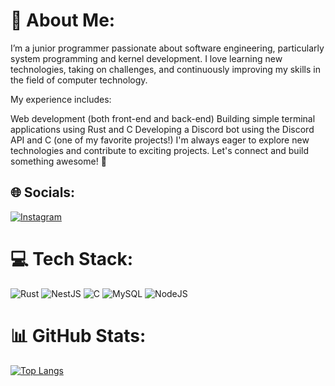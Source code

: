 # 💫 About Me:

I’m a junior programmer passionate about software engineering, particularly system programming and kernel development. I love learning new technologies, taking on challenges, and continuously improving my skills in the field of computer technology.

My experience includes:

Web development (both front-end and back-end)
Building simple terminal applications using Rust and C
Developing a Discord bot using the Discord API and C (one of my favorite projects!)
I'm always eager to explore new technologies and contribute to exciting projects. Let's connect and build something awesome! 🚀

## 🌐 Socials:

[![Instagram](https://img.shields.io/badge/Instagram-%23E4405F.svg?logo=Instagram&logoColor=white)](https://instagram.com/@webstriix)

# 💻 Tech Stack:

![Rust](https://img.shields.io/badge/rust-%23000000.svg?style=for-the-badge&logo=rust&logoColor=white) ![NestJS](https://img.shields.io/badge/nestjs-%23E0234E.svg?style=for-the-badge&logo=nestjs&logoColor=white) ![C](https://img.shields.io/badge/c-%2300599C.svg?style=for-the-badge&logo=c&logoColor=white) ![MySQL](https://img.shields.io/badge/mysql-4479A1.svg?style=for-the-badge&logo=mysql&logoColor=white) ![NodeJS](https://img.shields.io/badge/node.js-6DA55F?style=for-the-badge&logo=node.js&logoColor=white)

# 📊 GitHub Stats:

[![Top Langs](https://github-readme-stats-git-masterrstaa-rickstaa.vercel.app/api/top-langs/?username=webstriiix)](https://github.com/anuraghazra/github-readme-stats)


<!-- Proudly created with GPRM ( https://gprm.itsvg.in ) -->
